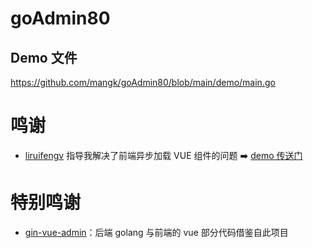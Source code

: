 # goAdmin80

## Demo 文件

https://github.com/mangk/goAdmin80/blob/main/demo/main.go

# 鸣谢

- [liruifengv](https://github.com/liruifengv) 指导我解决了前端异步加载 VUE
  组件的问题 ➡️ [demo 传送门](https://github.com/liruifengv/convert-sfc-string-2-component)

# 特别鸣谢

- [gin-vue-admin](https://github.com/flipped-aurora/gin-vue-admin)：后端 golang 与前端的 vue 部分代码借鉴自此项目

